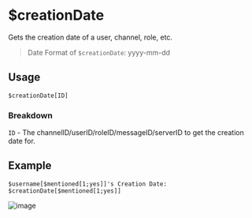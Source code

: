 # $creationDate
Gets the creation date of a user, channel, role, etc.
> Date Format of `$creationDate`: yyyy-mm-dd

## Usage
```
$creationDate[ID]
```

### Breakdown
`ID` - The channelID/userID/roleID/messageID/serverID to get the creation date for.

## Example
```
$username[$mentioned[1;yes]]'s Creation Date: $creationDate[$mentioned[1;yes]]
```
![image](https://user-images.githubusercontent.com/69215413/122796861-dd00be80-d28c-11eb-85f8-66a850e12809.png)
